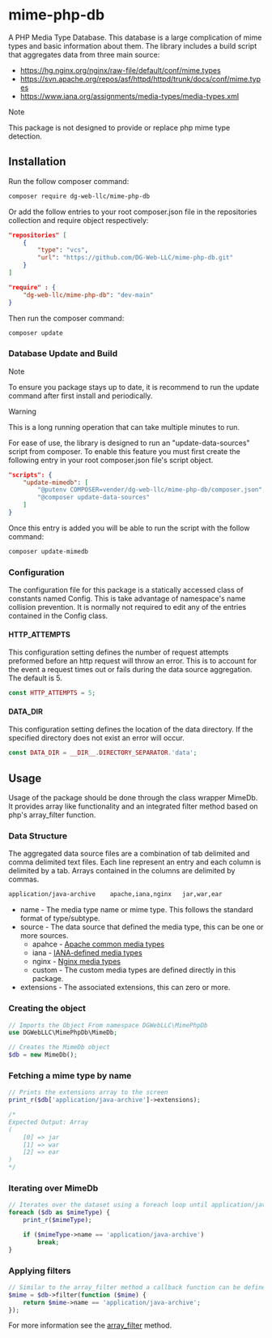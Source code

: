 # mime-php-db

A PHP Media Type Database. This database is a large complication of mime types and basic information about them. The library includes a build script that aggregates data from three main source:

- https://hg.nginx.org/nginx/raw-file/default/conf/mime.types
- https://svn.apache.org/repos/asf/httpd/httpd/trunk/docs/conf/mime.types
- https://www.iana.org/assignments/media-types/media-types.xml

> [!NOTE]
> This package is not designed to provide or replace php mime type detection.

## Installation

Run the follow composer command:

```bash
composer require dg-web-llc/mime-php-db
```

Or add the follow entries to your root composer.json file in the repositories collection and require object respectively:

```json
"repositories" [
    {
        "type": "vcs",
        "url": "https://github.com/DG-Web-LLC/mime-php-db.git"
    }
]
```

```json
"require" : {
    "dg-web-llc/mime-php-db": "dev-main"
}
```

Then run the composer command:

```bash
composer update
```

### Database Update and Build

> [!NOTE]
> To ensure you package stays up to date, it is recommend to run the update command after first install and periodically.

> [!WARNING]
> This is a long running operation that can take multiple minutes to run.

For ease of use, the library is designed to run an "update-data-sources" script from composer. To enable this feature you must first create the following entry in your root composer.json file's script object.

```json
"scripts": {
    "update-mimedb": [
        "@putenv COMPOSER=vender/dg-web-llc/mime-php-db/composer.json",
        "@composer update-data-sources"
    ]
}
```

Once this entry is added you will be able to run the script with the follow command:

```bash
composer update-mimedb
```

### Configuration

The configuration file for this package is a statically accessed class of constants named Config. This is take advantage of namespace's name collision prevention. It is normally not required to edit any of the entries contained in the Config class.

#### HTTP_ATTEMPTS

This configuration setting defines the number of request attempts preformed before an http request will throw an error. This is to account for the event a request times out or fails during the data source aggregation. The default is 5.

```php
const HTTP_ATTEMPTS = 5;
```

#### DATA_DIR

This configuration setting defines the location of the data directory. If the specified directory does not exist an error will occur.

```php
const DATA_DIR = __DIR__.DIRECTORY_SEPARATOR.'data';
```

## Usage

Usage of the package should be done through the class wrapper MimeDb. It provides array like functionality and an integrated filter method based on php's array_filter function.

### Data Structure

The aggregated data source files are a combination of tab delimited and comma delimited text files. Each line represent an entry and each column is delimited by a tab. Arrays contained in the columns are delimited by commas.

```txt
application/java-archive	apache,iana,nginx	jar,war,ear
```

- name - The media type name or mime type. This follows the standard format of type/subtype.
- source - The data source that defined the media type, this can be one or more sources.
  - apahce - [Apache common media types](https://svn.apache.org/repos/asf/httpd/httpd/trunk/docs/conf/mime.types)
  - iana - [IANA-defined media types](https://www.iana.org/assignments/media-types/media-types.xml)
  - nginx - [Nginx media types](https://hg.nginx.org/nginx/raw-file/default/conf/mime.types)
  - custom - The custom media types are defined directly in this package.
- extensions - The associated extensions, this can zero or more.

### Creating the object

```php
// Imports the Object From namespace DGWebLLC\MimePhpDb
use DGWebLLC\MimePhpDb\MimeDb;

// Creates the MimeDb object
$db = new MimeDb();
```

### Fetching a mime type by name

```php
// Prints the extensions array to the screen
print_r($db['application/java-archive']->extensions);

/*
Expected Output: Array
(
    [0] => jar
    [1] => war
    [2] => ear
)
*/
```

### Iterating over MimeDb

```php
// Iterates over the dataset using a foreach loop until application/java-archive is found
foreach ($db as $mimeType) {
    print_r($mimeType);

    if ($mimeType->name == 'application/java-archive')
        break;
}
```

### Applying filters

```php
// Similar to the array_filter method a callback function can be defined to filter the array
$mime = $db->filter(function ($mime) {
    return $mime->name == 'application/java-archive';
});
```

For more information see the [array_filter](https://www.php.net/manual/en/function.array-filter.php) method.
